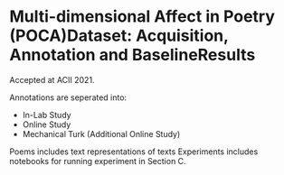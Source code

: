 # Multi-dimensional Affect in Poetry (POCA)Dataset: Acquisition, Annotation and BaselineResults
Accepted at ACII 2021.

Annotations are seperated into:
*  In-Lab Study
*  Online Study
*  Mechanical Turk (Additional Online Study) 

Poems includes text representations of texts
Experiments includes notebooks for running experiment in Section C.


